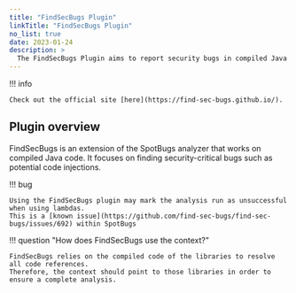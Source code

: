 ```yaml
---
title: "FindSecBugs Plugin"
linkTitle: "FindSecBugs Plugin"
no_list: true
date: 2023-01-24
description: >
  The FindSecBugs Plugin aims to report security bugs in compiled Java code.
---
```


!!! info

    Check out the official site [here](https://find-sec-bugs.github.io/).

## Plugin overview

FindSecBugs is an extension of the SpotBugs analyzer that works on compiled Java code.
It focuses on finding security-critical bugs such as potential code injections.

!!! bug

    Using the FindSecBugs plugin may mark the analysis run as unsuccessful when using lambdas.
    This is a [known issue](https://github.com/find-sec-bugs/find-sec-bugs/issues/692) within SpotBugs

!!! question "How does FindSecBugs use the context?"

    FindSecBugs relies on the compiled code of the libraries to resolve all code references.
    Therefore, the context should point to those libraries in order to ensure a complete analysis.

    


